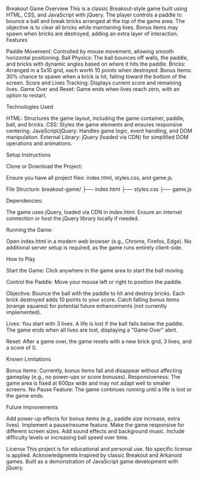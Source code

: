 Breakout Game
Overview
This is a classic Breakout-style game built using HTML, CSS, and JavaScript with jQuery. The player controls a paddle to bounce a ball and break bricks arranged at the top of the game area. The objective is to clear all bricks while maintaining lives. Bonus items may spawn when bricks are destroyed, adding an extra layer of interaction.
Features

Paddle Movement: Controlled by mouse movement, allowing smooth horizontal positioning.
Ball Physics: The ball bounces off walls, the paddle, and bricks with dynamic angles based on where it hits the paddle.
Bricks: Arranged in a 5x10 grid, each worth 10 points when destroyed.
Bonus Items: 30% chance to spawn when a brick is hit, falling toward the bottom of the screen.
Score and Lives Tracking: Displays current score and remaining lives.
Game Over and Reset: Game ends when lives reach zero, with an option to restart.

Technologies Used

HTML: Structures the game layout, including the game container, paddle, ball, and bricks.
CSS: Styles the game elements and ensures responsive centering.
JavaScript/jQuery: Handles game logic, event handling, and DOM manipulation.
External Library: jQuery (loaded via CDN) for simplified DOM operations and animations.

Setup Instructions

Clone or Download the Project:

Ensure you have all project files: index.html, styles.css, and game.js.


File Structure:
breakout-game/
├── index.html
├── styles.css
├── game.js


Dependencies:

The game uses jQuery, loaded via CDN in index.html. Ensure an internet connection or host the jQuery library locally if needed.


Running the Game:

Open index.html in a modern web browser (e.g., Chrome, Firefox, Edge).
No additional server setup is required, as the game runs entirely client-side.



How to Play

Start the Game:
Click anywhere in the game area to start the ball moving.


Control the Paddle:
Move your mouse left or right to position the paddle.


Objective:
Bounce the ball with the paddle to hit and destroy bricks.
Each brick destroyed adds 10 points to your score.
Catch falling bonus items (orange squares) for potential future enhancements (not currently implemented).


Lives:
You start with 3 lives. A life is lost if the ball falls below the paddle.
The game ends when all lives are lost, displaying a "Game Over" alert.


Reset:
After a game over, the game resets with a new brick grid, 3 lives, and a score of 0.



Known Limitations

Bonus Items: Currently, bonus items fall and disappear without affecting gameplay (e.g., no power-ups or score bonuses).
Responsiveness: The game area is fixed at 600px wide and may not adapt well to smaller screens.
No Pause Feature: The game continues running until a life is lost or the game ends.

Future Improvements

Add power-up effects for bonus items (e.g., paddle size increase, extra lives).
Implement a pause/resume feature.
Make the game responsive for different screen sizes.
Add sound effects and background music.
Include difficulty levels or increasing ball speed over time.

License
This project is for educational and personal use. No specific license is applied.
Acknowledgments
Inspired by classic Breakout and Arkanoid games. Built as a demonstration of JavaScript game development with jQuery.
